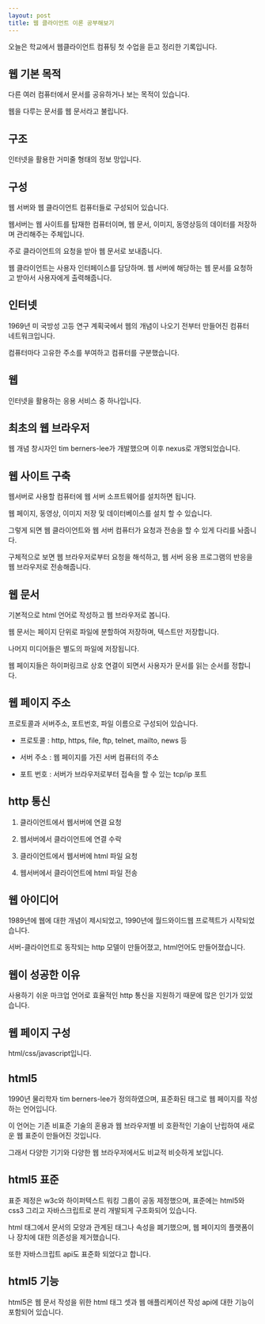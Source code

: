 ```yaml
---
layout: post
title: 웹 클라이언트 이론 공부해보기
---
```


오늘은 학교에서 웹클라이언트 컴퓨팅 첫 수업을 듣고 정리한 기록입니다.

## 웹 기본 목적

다른 여러 컴퓨터에서 문서를 공유하거나 보는 목적이 있습니다.

웹을 다루는 문서를 웹 문서라고 불립니다.

## 구조

인터넷을 활용한 거미줄 형태의 정보 망입니다.

## 구성

웹 서버와 웹 클라이언트 컴퓨터들로 구성되어 있습니다.

웹서버는 웹 사이트를 탑재한 컴퓨터이며, 웹 문서, 이미지, 동영상등의 데이터를 저장하며 관리해주는 주체입니다.

주로 클라이언트의 요청을 받아 웹 문서로 보내줍니다.

웹 클라이언트는 사용자 인터페이스를 담당하며. 웹 서버에 해당하는 웹 문서를 요청하고 받아서 사용자에게 출력해줍니다.

## 인터넷

1969년 미 국방성 고등 연구 계획국에서 웹의 개념이 나오기 전부터 만들어진 컴퓨터 네트워크입니다.

컴퓨터마다 고유한 주소를 부여하고 컴퓨터를 구분했습니다.

## 웹

인터넷을 활용하는 응용 서비스 중 하나입니다.

## 최초의 웹 브라우저

웹 개념 창시자인 tim berners-lee가 개발했으며 이후 nexus로 개명되었습니다.

## 웹 사이트 구축

웹서버로 사용할 컴퓨터에 웹 서버 소프트웨어를 설치하면 됩니다.

웹 페이지, 동영상, 이미지 저장 및 데이터베이스를 설치 할 수 있습니다.

그렇게 되면 웹 클라이언트와 웹 서버 컴퓨터가 요청과 전송을 할 수 있게 다리를 놔줍니다.

구체적으로 보면 웹 브라우저로부터 요청을 해석하고, 웹 서버 응용 프로그램의 반응을 웹 브라우저로 전송해줍니다.

## 웹 문서

기본적으로 html 언어로 작성하고 웹 브라우저로 봅니다.

웹 문서는 페이지 단위로 파일에 분할하여 저장하며, 텍스트만 저장합니다.

나머지 미디어들은 별도의 파일에 저장됩니다.

웹 페이지들은 하이퍼링크로 상호 연결이 되면서 사용자가 문서를 읽는 순서를 정합니다.

## 웹 페이지 주소

프로토콜과 서버주소, 포트번호, 파일 이름으로 구성되어 있습니다.

* 프로토콜 : http, https, file, ftp, telnet, mailto, news 등

* 서버 주소 : 웹 페이지를 가진 서버 컴퓨터의 주소

* 포트 번호 : 서버가 브라우저로부터 접속을 할 수 있는 tcp/ip 포트

## http 통신

1. 클라이언트에서 웹서버에 연결 요청

1. 웹서버에서 클라이언트에 연결 수락

1. 클라이언트에서 웹서버에 html 파일 요청

1. 웹서버에서 클라이언트에 html 파일 전송

## 웹 아이디어

1989년에 웹에 대한 개념이 제시되었고, 1990년에 월드와이드웹 프로젝트가 시작되었습니다.

서버-클라이언트로 동작되는 http 모델이 만들어졌고, html언어도 만들어졌습니다.

## 웹이 성공한 이유

사용하기 쉬운 마크업 언어로 효율적인 http 통신을 지원하기 때문에 많은 인기가 있었습니다.

## 웹 페이지 구성

html/css/javascript입니다.

## html5

1990년 물리학자 tim berners-lee가 정의하였으며, 표준화된 태그로 웹 페이지를 작성하는 언어입니다.

이 언어는 기존 비표준 기술의 혼용과 웹 브라우저별 비 호환적인 기술이 난립하여 새로운 웹 표준이 만들어진 것입니다.

그래서 다양한 기기와 다양한 웹 브라우저에서도 비교적 비슷하게 보입니다.

## html5 표준

표준 제정은 w3c와 하이퍼텍스트 워킹 그룹이 공동 제정했으며, 표준에는 html5와 css3 그리고 자바스크립트로 분리 개발되게 구조화되어 있습니다.

html 태그에서 문서의 모양과 관계된 태그나 속성을 폐기했으며, 웹 페이지의 플랫폼이나 장치에 대한 의존성을 제거했습니다.

또한 자바스크립트 api도 표준화 되었다고 합니다.

## html5 기능

html5은 웹 문서 작성을 위한 html 태그 셋과 웹 애플리케이션 작성 api에 대한 기능이 포함되어 있습니다.